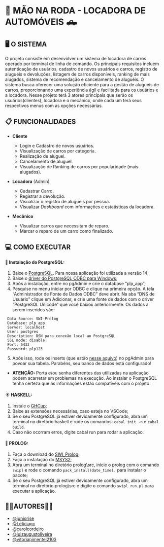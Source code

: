 # 🚗 MÃO NA RODA - LOCADORA DE AUTOMÓVEIS 🛻

## 🖥️ O SISTEMA

O projeto consiste em desenvolver um sistema de locadora de carros operado por terminal de linha de comando. Os principais requisitos incluem autenticação de usuários, cadastro de novos usuários e carros, registro de aluguéis e devoluções, listagem de carros disponíveis, ranking de mais alugados, sistema de recomendação e cancelamento de aluguéis. O sistema busca oferecer uma solução eficiente para a gestão de aluguéis de carros, proporcionando uma experiência ágil e facilitada para os usuários e a locadora. Nesse projeto terá 3 atores principais que serão os usuários(clientes), locadora e o mecânico, onde cada um terá seus respectivos menus com as opções necessárias.

## 📋 FUNCIONALIDADES

* **Cliente**  
     - Login e Cadastro de novos usuários.
     - Visualização de carros por categoria.
     - Realização de aluguel.
     - Cancelamento de aluguel.
     - Visualização de Ranking de carros por popularidade (mais alugados).

* **Locadora** (Admin)  
     - Cadastrar Carro.
     - Registrar a devolução.
     - Visualizar o registro de alugueis por pessoa.
     - Visualizar _Dashboard_ com informações e estatísticas da locadora.

* **Mecânico**  
     - Visualizar carros que necessitam de reparo.
     - Marcar o reparo de um carro como finalizado.

## 💻 COMO EXECUTAR

#### 🎲 Instalação do PostgreSQL:

1. Baixe o [PostgreSQL](https://www.enterprisedb.com/postgresql-tutorial-resources-training-2?uuid=b63d9058-0ab9-44f7-aef0-ec0e0e2414e5&campaignId=Product_Trial_PostgreSQL_14). Para nossa aplicação foi utilizada a versão 14;  
2. Baixe o [driver do PostgreSQL ODBC para Windows](https://www.postgresql.org/ftp/odbc/versions/msi/);
3. Após a instalação, entre no pgAdmin e crie o database “plp_app”;
4. Pesquise no menu iniciar por ODBC e clique na primeira opção. A tela “Administrador de Fonte de Dados ODBC” deve abrir. Na aba “DNS de Usuário” clique em Adicionar, e crie uma fonte de dados com o driver “PostgreSQL Unicode” que você baixou anteriormente. Os dados a serem inseridos são:  
>
     Data Source: SWI-Prolog 
     Database: plp_app
     Server: localhost
     User: postgres
     Description: DSN para conexão local ao PostgreSQL
     SSL mode: disable
     Port: 5433
     Password: plp123 
5. Após isso, rode os inserts (que estão [nesse aquivo](inserts.sql)) no pgAdmin para povoar sua tabela. Parabéns, seu banco de dados está configurado!
- **ATENÇÃO:** Porta e/ou senha diferentes das utilizadas na aplicação podem acarretar em problemas na execução. Ao instalar o PostgreSQL tenha certeza que as informações estão compatíveis com o projeto.

#### ☀️ HASKELL:

1. Instale o [GHCup](https://www.haskell.org/ghcup/);
2. Baixe as extensões necessárias, caso esteja no VSCode;
3. Se o seu PostgreSQL já estiver devidamente configurado, abra um terminal no diretório haskell e rode os comandos: `cabal init -n` e `cabal build`.
4. Caso não ocorram erros, digite cabal run para rodar a aplicação.

#### 🦉 PROLOG:
 
1. Faça o download do [SWI_Prolog](https://www.swi-prolog.org/download/stable);  
2. Faça a instalação do [MSYS2](https://www.msys2.org/);
3. Abra um terminal no diretório prolog\src, inicie o prolog com o comando `swipl` e rode o comando `pack_install(date_time).` para instalar o pacote;
4. Se o seu PostgreSQL já estiver devidamente configurado, abra um terminal no diretório prolog\src e digite o comando `swipl run.pl` para executar a aplicação.


## 👩‍💻AUTORES👨‍💻
- [@juniorjse](https://github.com/juniorjse)
- [@Leticiagc](https://github.com/Leticiagc)
- [@carolcordeiro](https://github.com/carolcordeiro)
- [@luizaugustoliveira](https://github.com/luizaugustoliveira)
- [@vitoriapimentel2103](https://github.com/vitoriapimentel2103)
